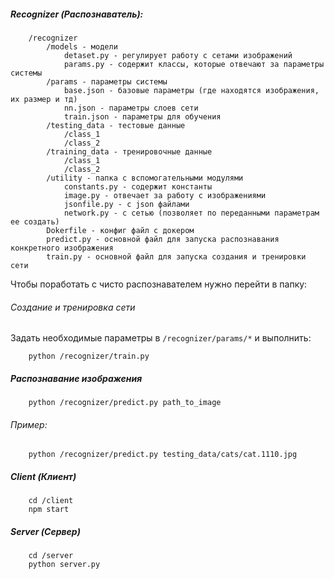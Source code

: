 ##### Recognizer (Распознаватель):
```
    /recognizer
        /models - модели
            detaset.py - регулирует работу с сетами изображений
            params.py - содержит классы, которые отвечают за параметры системы
        /params - параметры системы
            base.json - базовые параметры (где находятся изображения, их размер и тд)
            nn.json - параметры слоев сети
            train.json - параметры для обучения
        /testing_data - тестовые данные
            /class_1
            /class_2
        /training_data - тренировочные данные
            /class_1
            /class_2
        /utility - папка с вспомогательными модулями
            constants.py - содержит константы
            image.py - отвечает за работу с изображениями
            jsonfile.py - с json файлами
            network.py - с сетью (позволяет по переданными параметрам ее создать)
        Dokerfile - конфиг файл с докером
        predict.py - основной файл для запуска распознавания конкретного изображения
        train.py - основной файл для запуска создания и тренировки сети
```
Чтобы поработать с чисто распознавателем нужно перейти в папку: `  `

###### Создание и тренировка сети
Задать необходимые параметры в ` /recognizer/params/* ` и выполнить:
``` 
    python /recognizer/train.py 
```

##### Распознавание изображения
```  
    python /recognizer/predict.py path_to_image 
```
###### Пример: 
``` 
    python /recognizer/predict.py testing_data/cats/cat.1110.jpg 
```

##### Client (Клиент)
```
    cd /client
    npm start 
```

##### Server (Сервер)
```
    cd /server
    python server.py 
```